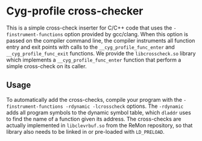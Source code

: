 # Cyg-profile cross-checker

This is a simple cross-check inserter for C/C++ code that uses the `-finstrument-functions` option provided by gcc/clang.
When this option is passed on the compiler command line, the compiler instruments all function entry and exit points with calls
to the `__cyg_profile_func_enter` and `__cyg_profile_func_exit` functions.
We provide the `libcrosscheck.so` library which implements a `__cyg_profile_func_enter` function that perform a simple cross-check on its caller.

## Usage

To automatically add the cross-checks, compile your program with the `-finstrument-functions -rdynamic -lcrosscheck` options.
The `-rdynamic` adds all program symbols to the dynamic symbol table, which `dladdr` uses to find the name of a function given its address.
The cross-checks are actually implemented in `libclevrbuf.so` from the ReMon repository, so that library also needs to be linked in or pre-loaded with `LD_PRELOAD`.
